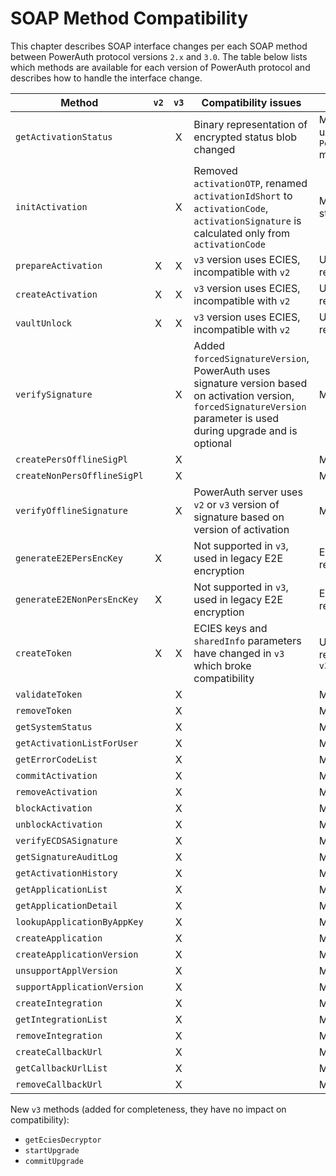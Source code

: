 # SOAP Method Compatibility

This chapter describes SOAP interface changes per each SOAP method between PowerAuth protocol versions `2.x` and `3.0`. 
The table below lists which methods are available for each version of PowerAuth protocol and describes how to handle the interface change.

| Method                      | `v2` | `v3` | Compatibility issues | Migration notes |
| --------------------------- |:----:|:----:| -------------------- | --------------- |
| `getActivationStatus`       |      |  X   | Binary representation of encrypted status blob changed | Method moved to `v3`, use `v3` method, migrate to updated `PowerAuthServerActivation.encryptedStatusBlob` method |
| `initActivation`            |      |  X   | Removed `activationOTP`, renamed `activationIdShort` to `activationCode`, `activationSignature` is calculated only from `activationCode` | Migrate to response with new activation code structure |
| `prepareActivation`         |  X   |  X   | `v3` version uses ECIES, incompatible with `v2`| Use either `v2` (will be deprecated in future release) or migrate to ECIES in `v3` | 
| `createActivation`          |  X   |  X   | `v3` version uses ECIES, incompatible with `v2`| Use either `v2` (will be deprecated in future release) or migrate to ECIES in `v3` |
| `vaultUnlock`               |  X   |  X   | `v3` version uses ECIES, incompatible with `v2`| Use either `v2` (will be deprecated in future release) or migrate to ECIES in `v3` |
| `verifySignature`           |      |  X   | Added `forcedSignatureVersion`, PowerAuth uses signature version based on activation version, `forcedSignatureVersion` parameter is used during upgrade and is optional | Method moved to `v3`, use `v3` method |
| `createPersOfflineSigPl`    |      |  X   |                      | Method moved to `v3`, use `v3` method   |
| `createNonPersOfflineSigPl` |      |  X   |                      | Method moved to `v3`, use `v3` method   |
| `verifyOfflineSignature`    |      |  X   | PowerAuth server uses `v2` or `v3` version of signature based on version of activation | Method moved to `v3`, use `v3` method   |
| `generateE2EPersEncKey`     |  X   |      | Not supported in `v3`, used in legacy E2E encryption | ECIES-based encryption should be used as replacement for legacy E2E encryption |
| `generateE2ENonPersEncKey`  |  X   |      | Not supported in `v3`, used in legacy E2E encryption | ECIES-based encryption should be used as replacement for legacy E2E encryption |
| `createToken`               |  X   |  X   | ECIES keys and `sharedInfo` parameters have changed in `v3` which broke compatibility | Use either `v2` (will be deprecated in future release) or migrate to new ECIES parameters in `v3` |
| `validateToken`             |      |  X   |                      | Method moved to `v3`, use `v3` method   |
| `removeToken`               |      |  X   |                      | Method moved to `v3`, use `v3` method   |
| `getSystemStatus`           |      |  X   |                      | Method moved to `v3`, use `v3` method   |
| `getActivationListForUser`  |      |  X   |                      | Method moved to `v3`, use `v3` method   |
| `getErrorCodeList`          |      |  X   |                      | Method moved to `v3`, use `v3` method   |
| `commitActivation`          |      |  X   |                      | Method moved to `v3`, use `v3` method   |
| `removeActivation`          |      |  X   |                      | Method moved to `v3`, use `v3` method   |
| `blockActivation`           |      |  X   |                      | Method moved to `v3`, use `v3` method   |
| `unblockActivation`         |      |  X   |                      | Method moved to `v3`, use `v3` method   |
| `verifyECDSASignature`      |      |  X   |                      | Method moved to `v3`, use `v3` method   |
| `getSignatureAuditLog`      |      |  X   |                      | Method moved to `v3`, use `v3` method   |
| `getActivationHistory`      |      |  X   |                      | Method moved to `v3`, use `v3` method   |
| `getApplicationList`        |      |  X   |                      | Method moved to `v3`, use `v3` method   |
| `getApplicationDetail`      |      |  X   |                      | Method moved to `v3`, use `v3` method   |
| `lookupApplicationByAppKey` |      |  X   |                      | Method moved to `v3`, use `v3` method   |
| `createApplication`         |      |  X   |                      | Method moved to `v3`, use `v3` method   |
| `createApplicationVersion`  |      |  X   |                      | Method moved to `v3`, use `v3` method   |
| `unsupportApplVersion`      |      |  X   |                      | Method moved to `v3`, use `v3` method   |
| `supportApplicationVersion` |      |  X   |                      | Method moved to `v3`, use `v3` method   |
| `createIntegration`         |      |  X   |                      | Method moved to `v3`, use `v3` method   |
| `getIntegrationList`        |      |  X   |                      | Method moved to `v3`, use `v3` method   |
| `removeIntegration`         |      |  X   |                      | Method moved to `v3`, use `v3` method   |
| `createCallbackUrl`         |      |  X   |                      | Method moved to `v3`, use `v3` method   |
| `getCallbackUrlList`        |      |  X   |                      | Method moved to `v3`, use `v3` method   |
| `removeCallbackUrl`         |      |  X   |                      | Method moved to `v3`, use `v3` method   |

New `v3` methods (added for completeness, they have no impact on compatibility):
- `getEciesDecryptor`
- `startUpgrade`
- `commitUpgrade`

